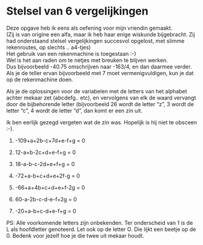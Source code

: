 # Stelsel van 6 vergelijkingen

Deze opgave heb ik eens als oefening voor mijn vriendin gemaakt.  
(Zij is van origine een alfa, maar ik heb haar enige wiskunde
bijgebracht. Zij had onderstaand stelsel vergelijkingen succesvol
opgelost, met slimme rekenroutes, op slechts .. a4-tjes)  
Het gebruik van een rekenmachine is toegestaan :-)  
Wel is het aan raden om te netjes met breuken te blijven werken.  
Dus bijvoorbeeld -40.75 omschrijven naar -163/4, en dan daarmee verder.
Als je de teller ervan bijvoorbeeld met 7 moet vermenigvuldigen, kun je
dat op de rekenmachine doen.

Als je de oplossingen voor de variabelen met de letters van het alphabet
achter mekaar zet (abcdefg.. etc), en vervolgens van elk de waard
vervangt door de bijbehorende letter (bijvoorbeeld 26 wordt de letter
“z”, 3 wordt de letter “c”, 4 wordt de letter “d”, dan komt er een zin
uit.  
  
Ik ben eerlijk gezegd vergeten wat de zin was. Hopelijk is hij niet te
obsceen :-).

1.  -109+a+2b-c+7d+e-f+g = 0

2.  12-a+b-2c+d+e-f+g = 0

3.  18-a-b-c-2d+e+f+g = 0

4.  -72+a-b+c+d+e+2f-g = 0

5.  -66+a+4b+c+d+e+f-2g = 0

6.  60-a-2b-c-d-e-f+2g = 0

7.  -20+a-b+c-d+e-f+g = 0

PS: Alle voorkomende letters zijn onbekenden. Ter onderscheid van 1 is
de L als hoofdletter genoteerd. Let ook op de letter O. Die lijkt een
beetje op de 0. Bedenk voor jezelf hoe je die twee uit mekaar houdt.
